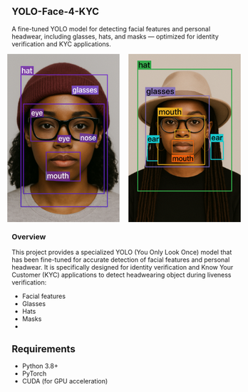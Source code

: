 ## YOLO-Face-4-KYC

A fine-tuned YOLO model for detecting facial features and personal headwear, including glasses, hats, and masks — optimized for identity verification and KYC applications.

<div align="center" style="display: flex; justify-content: center; gap: 20px;">
    <img src="docs-utils/img1.png" alt="YOLO Face Detection Illustration" width="50%"/>
    <img src="docs-utils/img2.png" alt="YOLO Face Detection Illustration" width="50%"/>
</div>

### Overview

This project provides a specialized YOLO (You Only Look Once) model that has been fine-tuned for accurate detection of facial features and personal headwear. It is specifically designed for identity verification and Know Your Customer (KYC) applications to detect headwearing object during liveness verification:

- Facial features
- Glasses
- Hats
- Masks
- 
## Requirements

- Python 3.8+
- PyTorch
- CUDA (for GPU acceleration)

